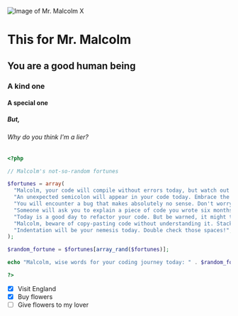 ![Image of Mr. Malcolm X](https://cdn.britannica.com/28/65228-050-07B4B9A2/Malcolm-X.jpg)

# This for Mr. Malcolm
## You are a good human being
### A kind one
#### A special one
##### But,
###### Why do you think I'm a lier?

```php
<?php

// Malcolm's not-so-random fortunes

$fortunes = array(
  "Malcolm, your code will compile without errors today, but watch out for typos in variable names - they can bite you later!",
  "An unexpected semicolon will appear in your code today. Embrace the chaos!",
  "You will encounter a bug that makes absolutely no sense. Don't worry, it's just the universe testing your patience.",
  "Someone will ask you to explain a piece of code you wrote six months ago. Brace yourself for a trip down memory lane.",
  "Today is a good day to refactor your code. But be warned, it might turn into a bigger project than you anticipated.",
  "Malcolm, beware of copy-pasting code without understanding it. Stack Overflow might not always save you.",
  "Indentation will be your nemesis today. Double check those spaces!",
);

$random_fortune = $fortunes[array_rand($fortunes)];

echo "Malcolm, wise words for your coding journey today: " . $random_fortune;

?>

```

- [x] Visit England
- [x] Buy flowers
- [ ] Give flowers to my lover 
